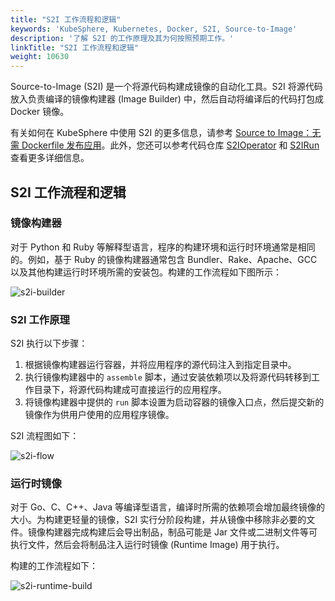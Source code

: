 ```yaml
---
title: "S2I 工作流程和逻辑"
keywords: 'KubeSphere, Kubernetes, Docker, S2I, Source-to-Image'
description: '了解 S2I 的工作原理及其为何按照预期工作。'
linkTitle: "S2I 工作流程和逻辑"
weight: 10630
---
```


Source-to-Image (S2I) 是一个将源代码构建成镜像的自动化工具。S2I 将源代码放入负责编译的镜像构建器 (Image Builder) 中，然后自动将编译后的代码打包成 Docker 镜像。

有关如何在 KubeSphere 中使用 S2I 的更多信息，请参考 [Source to Image：无需 Dockerfile 发布应用](../source-to-image/)。此外，您还可以参考代码仓库 [S2IOperator](https://github.com/kubesphere/s2ioperator#source-to-image-operator) 和 [S2IRun](https://github.com/kubesphere/s2irun#s2irun) 查看更多详细信息。

## S2I 工作流程和逻辑

### 镜像构建器

对于 Python 和 Ruby 等解释型语言，程序的构建环境和运行时环境通常是相同的。例如，基于 Ruby 的镜像构建器通常包含 Bundler、Rake、Apache、GCC 以及其他构建运行时环境所需的安装包。构建的工作流程如下图所示：

![s2i-builder](/images/docs/zh-cn/project-user-guide/image-builder/s2i-intro/s2i-builder.png)

### S2I 工作原理

S2I 执行以下步骤：

1. 根据镜像构建器运行容器，并将应用程序的源代码注入到指定目录中。
2. 执行镜像构建器中的 `assemble` 脚本，通过安装依赖项以及将源代码转移到工作目录下，将源代码构建成可直接运行的应用程序。
3. 将镜像构建器中提供的 `run` 脚本设置为启动容器的镜像入口点，然后提交新的镜像作为供用户使用的应用程序镜像。

S2I 流程图如下：

![s2i-flow](/images/docs/zh-cn/project-user-guide/image-builder/s2i-intro/s2i-flow.png)

### 运行时镜像

对于 Go、C、C++、Java 等编译型语言，编译时所需的依赖项会增加最终镜像的大小。为构建更轻量的镜像，S2I 实行分阶段构建，并从镜像中移除非必要的文件。镜像构建器完成构建后会导出制品，制品可能是 Jar 文件或二进制文件等可执行文件，然后会将制品注入运行时镜像 (Runtime Image) 用于执行。

构建的工作流程如下：

![s2i-runtime-build](/images/docs/zh-cn/project-user-guide/image-builder/s2i-intro/s2i-runtime-build.png)